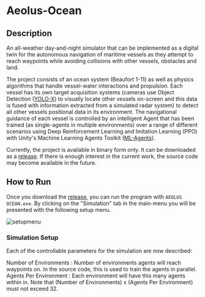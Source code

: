 # Aeolus-Ocean

## Description

An all-weather day-and-night  simulator that can be implemented as a digital twin for the autonomous navigation of maritime vessels as they attempt to reach waypoints while avoiding collisions with other vessels, obstacles and land.

The project consists of an ocean system (Beaufort 1-11) as well as physics algorithms that handle vessel-water interactions and propulsion. Each vessel has its own target acquisition systems (cameras use Object Detection ([YOLO-X](https://github.com/Megvii-BaseDetection/YOLOX)) to visually locate other vessels on-screen and this data is fused with information extracted from a simulated radar system) to detect all other vessels positional data in its environment. The navigational guidance of each vessel is controlled by an intelligent Agent that has been trained (as single-agents in multiple environments) over a range of different scenarios using Deep Reinforcement Learning and Imitation Learning (PPO) with Unity's Machine Learning Agents Toolkit ([ML-Agents](https://github.com/Unity-Technologies/ml-agents)).

Currently, the project is available in binary form only. It can be downloaded as a [release](https://github.com/aavek/Aeolus-Ocean/releases/tag/v1.0). If there is enough interest in the current work, the source code may become available in the future.

## How to Run

Once you download the [release](https://github.com/aavek/Aeolus-Ocean/releases/tag/v1.0), you can run the program with ```AEOLUS OCEAN.exe```. By clicking on the "Simulation" tab in the main-menu you will be presented with the following setup menu.

![setupmenu](https://user-images.githubusercontent.com/93454699/220318083-cb00aaca-970d-46e1-afba-a18ab2121977.png)

### Simulation Setup

Each of the controllable parameters for the simulation are now described:

Number of Environments : Number of environments agents will reach waypoints on. In the source code, this is used to train the agents in parallel.
Agents Per Environment : Each environment will have this many agents within in. Note that (Number of Environments) x (Agents Per Environment) must not exceed 32.

